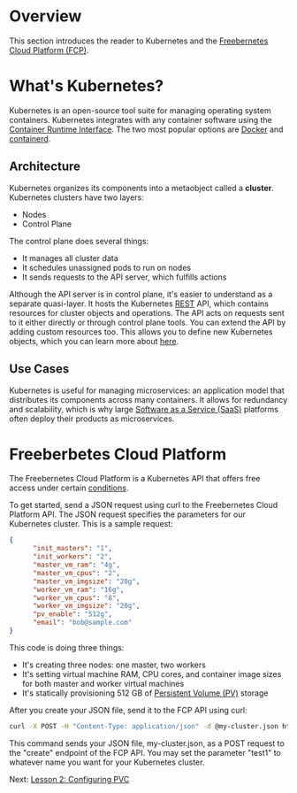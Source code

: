 # Overview

This section introduces the reader to Kubernetes and the [Freebernetes Cloud Platform (FCP)](https://try-fcp.org/).

# What's Kubernetes?

Kubernetes is an open-source tool suite for managing operating system containers. Kubernetes integrates with any container software using the 
[Container Runtime Interface](https://kubernetes.io/docs/concepts/architecture/cri/). The two most popular options are
[Docker](https://www.docker.com/) and [containerd](https://containerd.io/).

## Architecture

Kubernetes organizes its components into a metaobject called a **cluster**. Kubernetes clusters have two layers:

* Nodes
* Control Plane

The control plane does several things:

* It manages all cluster data
* It schedules unassigned pods to run on nodes
* It sends requests to the API server, which fulfills actions

Although the API server is in control plane, it's easier to understand as a separate quasi-layer. It hosts the Kubernetes [REST](https://en.wikipedia.org/wiki/REST) API, which contains resources for cluster objects
and operations. The API acts on requests sent to it either directly or through control plane tools. You can extend the API by adding custom resources too. This allows you to define new Kubernetes objects, which
you can learn more about [here](https://kubernetes.io/docs/concepts/overview/working-with-objects/kubernetes-objects/).

## Use Cases

Kubernetes is useful for managing microservices: an application model that distributes its components across many containers. It allows for redundancy and scalability, 
which is why large [Software as a Service (SaaS)](https://www.investopedia.com/terms/s/software-as-a-service-saas.asp) platforms often deploy their products as microservices. 

# Freeberbetes Cloud Platform

The Freebernetes Cloud Platform is a Kubernetes API that offers free access under certain [conditions](https://github.com/olevole/fcp/blob/main/README.md#fcp-free-plan-cluster-layout-details). 

To get started, send a JSON request using curl to the Freebernetes Cloud Platform API. The JSON request specifies the parameters for our Kubernetes cluster.
This is a sample request:

```json
{
      "init_masters": "1",
      "init_workers": "2",
      "master_vm_ram": "4g",
      "master_vm_cpus": "2",
      "master_vm_imgsize": "20g",
      "worker_vm_ram": "16g",
      "worker_vm_cpus": "8",
      "worker_vm_imgsize": "20g",
      "pv_enable": "512g",
      "email": "bob@sample.com"
}
```

This code is doing three things:

* It's creating three nodes: one master, two workers
* It's setting virtual machine RAM, CPU cores, and container image sizes for both master and worker virtual machines
* It's statically provisioning 512 GB of [Persistent Volume (PV)](https://kubernetes.io/docs/concepts/storage/persistent-volumes/) storage 

After you create your JSON file, send it to the FCP API using curl:

```bash
curl -X POST -H "Content-Type: application/json" -d @my-cluster.json https://try-fcp.org/api/v1/create/test1
```

This command sends your JSON file, my-cluster.json, as a POST request to the "create" endpoint of the FCP API. You may set the parameter "test1" to whatever name you want for your Kubernetes cluster.

<!--![cluster-info screenshot](images/cluster-info.png)-->

Next: [Lesson 2: Configuring PVC](02-configuring-pvc.md)
